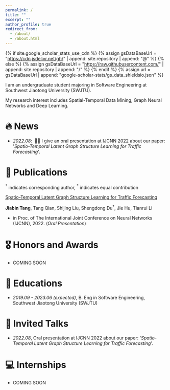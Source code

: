 ```yaml
---
permalink: /
title: ""
excerpt: ""
author_profile: true
redirect_from: 
  - /about/
  - /about.html
---
```


{% if site.google_scholar_stats_use_cdn %}
{% assign gsDataBaseUrl = "https://cdn.jsdelivr.net/gh/" | append: site.repository | append: "@" %}
{% else %}
{% assign gsDataBaseUrl = "https://raw.githubusercontent.com/" | append: site.repository | append: "/" %}
{% endif %}
{% assign url = gsDataBaseUrl | append: "google-scholar-stats/gs_data_shieldsio.json" %}

<span class='anchor' id='about-me'></span>

I am an undergraduate student majoring in Software Engineering at Southwest Jiaotong University (SWJTU). 

My research interest includes Spatial-Temporal Data Mining, Graph Neural Networks and Deep Learning.


# 🔥 News
- *2022.08*: &nbsp;🎉🎉 I give an oral presentation at IJCNN 2022 about our paper: '*Spatio-Temporal Latent Graph Structure Learning for Traffic Forecasting*'.

# 📝 Publications 

$^{\dagger}$ indicates corresponding author, $^{*}$ indicates equal contribution

[Spatio-Temporal Latent Graph Structure Learning for Traffic Forecasting](https://ieeexplore.ieee.org/document/9892191)

**Jiabin Tang**, Tang Qian, Shijing Liu, Shengdong Du$^{\dagger}$, Jie Hu, Tianrui Li

- in Proc. of The International Joint Conference on Neural Networks (IJCNN), 2022. (*Oral Presentation*)

# 🎖 Honors and Awards
- COMING SOON



# 📖 Educations
- *2019.09 - 2023.06 (expected)*, B. Eng in Software Engineering, Southwest Jiaotong University (SWJTU)



# 💬 Invited Talks
- *2022.08*, Oral presentation at IJCNN 2022 about our paper: '*Spatio-Temporal Latent Graph Structure Learning for Traffic Forecasting*'. 



# 💻 Internships
- COMING SOON